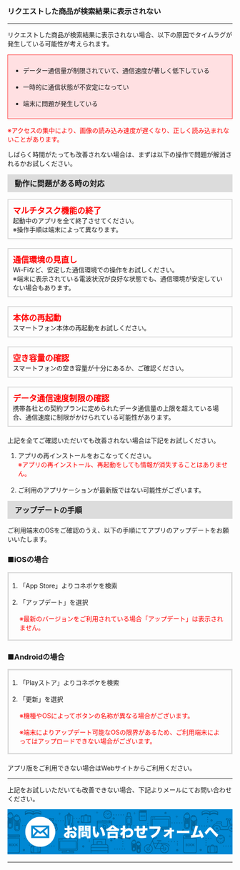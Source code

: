 <h3>リクエストした商品が検索結果に表示されない</h3>
<hr>

リクエストした商品が検索結果に表示されない場合、以下の原因でタイムラグが発生している可能性が考えられます。

<div style="padding: 10px; margin-top: 15px; margin-bottom: 15px; border: 1px solid #ff3333; background-color: #ffe0e2;">
<ul>
<li>データー通信量が制限されていて、通信速度が著しく低下している</li>
<br>
<li>一時的に通信状態が不安定になってい</li>
<br>
<li>端末に問題が発生している</li>
</ul>
</div>

<font color="ff0000">※アクセスの集中により、画像の読み込み速度が遅くなり、正しく読み込まれないことがあります。</font>

しばらく時間がたっても改善されない場合は、まずは以下の操作で問題が解消されるかお試しください。

<div style="padding: 7px 15px; margin-top: 15px; margin-bottom: 15px; border: 1px solid #dcdcdc; background-color: #dcdcdc; font-size: 120%">
<strong>動作に問題がある時の対応</strong>
</div>

<div style="padding: 10px; margin-top: 15px; margin-bottom: 20px; border: 2px solid #dcdcdc;">
<span style="font-size:18px; color:#ff0000"><strong>マルチタスク機能の終了</strong></span><br>
起動中のアプリを全て終了させてください。<br>
※操作手順は端末によって異なります。
</div>

<div style="padding: 10px; margin-top: 15px; margin-bottom: 20px; border: 2px solid #dcdcdc;">
<span style="font-size:18px; color:#ff0000"><strong>通信環境の見直し</strong></span><br>
Wi-Fiなど、安定した通信環境での操作をお試しください。<br>
※端末に表示されている電波状況が良好な状態でも、通信環境が安定していない場合もあります。
</div>

<div style="padding: 10px; margin-top: 15px; margin-bottom: 20px; border: 2px solid #dcdcdc;">
<span style="font-size:18px; color:#ff0000"><strong>本体の再起動</strong></span><br>
スマートフォン本体の再起動をお試しください。
</div>

<div style="padding: 10px; margin-top: 15px; margin-bottom: 20px; border: 2px solid #dcdcdc;">
<span style="font-size:18px; color:#ff0000"><strong>空き容量の確認</strong></span><br>
スマートフォンの空き容量が十分にあるか、ご確認ください。
</div>

<div style="padding: 10px; margin-top: 15px; margin-bottom: 20px; border: 2px solid #dcdcdc;">
<span style="font-size:18px; color:#ff0000"><strong>データ通信速度制限の確認</strong></span><br>
携帯各社との契約プランに定められたデータ通信量の上限を超えている場合、通信速度に制限がかけられている可能性があります。
</div>

上記を全てご確認いただいても改善されない場合は下記をお試しください。

<ol>
<li>アプリの再インストールをおこなってください。<br>
<font color="#ff0000">※アプリの再インストール、再起動をしても情報が消失することはありません。</font></li>
<br>
<li>ご利用のアプリケーションが最新版ではない可能性がございます。</li>
</ol>

<div style="padding: 7px 15px; margin-top: 15px; margin-bottom: 15px; border: 1px solid #dcdcdc; background-color: #dcdcdc; font-size: 120%">
<strong>アップデートの手順</strong>
</div>

ご利用端末のOSをご確認のうえ、以下の手順にてアプリのアップデートをお願いいたします。

<h3>■iOSの場合</h3>

<div style="padding: 3px 15px 3px 0px; margin-top: 15px; margin-bottom: 20px; border: 3px solid #dcdcdc;">
<ol>
<li>「App Store」よりコネポケを検索</li>
<br>
<li>「アップデート」を選択<br>
<br>
<font color="#ff0000">※最新のバージョンをご利用されている場合「アップデート」は表示されません。</font></li>
</ol>
</div>

<h3>■Androidの場合</h3>

<div style="padding: 3px 15px 3px 0px; margin-top: 15px; margin-bottom: 20px; border: 3px solid #dcdcdc;">
<ol>
<li>「Playストア」よりコネポケを検索</li>
<br>
<li>「更新」を選択<br>
<br>
<font color="#ff0000">※機種やOSによってボタンの名称が異なる場合がございます。<br>
<br>
※端末によりアップデート可能なOSの限界があるため、ご利用端末によってはアップロードできない場合がございます。</font></li>
</ol>
</div>

アプリ版をご利用できない場合はWebサイトからご利用ください。

<hr>

上記をお試しいただいても改善できない場合、下記よりメールにてお問い合わせください。

[![mail](https://raw.githubusercontent.com/sendroidsFamily/useGuides/master/1.%E3%82%B3%E3%83%8D%E3%83%9D%E3%82%B1%E5%85%AC%E5%BC%8F%E3%82%AC%E3%82%A4%E3%83%89/%E5%88%9D%E3%82%81%E3%81%A6%E3%81%AE%E6%96%B9%E3%81%B8/images/mail1.jpg)](mailto:support@conepoke.com)

<hr>
